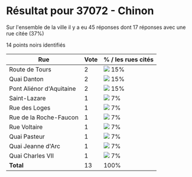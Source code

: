 # Résultat pour 37072 - Chinon

Sur l'ensemble de la ville il y a eu 45 réponses dont 17 réponses avec une rue citée (37%)

14 points noirs identifiés

| Rue | Vote | % / les rues cités|
|-----|------|-------------------|
| Route de Tours | 2 | <img src="../../img/bar_15.gif" />&nbsp;15%|
| Quai Danton | 2 | <img src="../../img/bar_15.gif" />&nbsp;15%|
| Pont Aliénor d'Aquitaine | 2 | <img src="../../img/bar_15.gif" />&nbsp;15%|
| Saint-Lazare | 1 | <img src="../../img/bar_7.gif" />&nbsp;7%|
| Rue des Loges | 1 | <img src="../../img/bar_7.gif" />&nbsp;7%|
| Rue de la Roche-Faucon | 1 | <img src="../../img/bar_7.gif" />&nbsp;7%|
| Rue Voltaire | 1 | <img src="../../img/bar_7.gif" />&nbsp;7%|
| Quai Pasteur | 1 | <img src="../../img/bar_7.gif" />&nbsp;7%|
| Quai Jeanne d'Arc | 1 | <img src="../../img/bar_7.gif" />&nbsp;7%|
| Quai Charles VII | 1 | <img src="../../img/bar_7.gif" />&nbsp;7%|
| **Total** | 13 | 100%|
